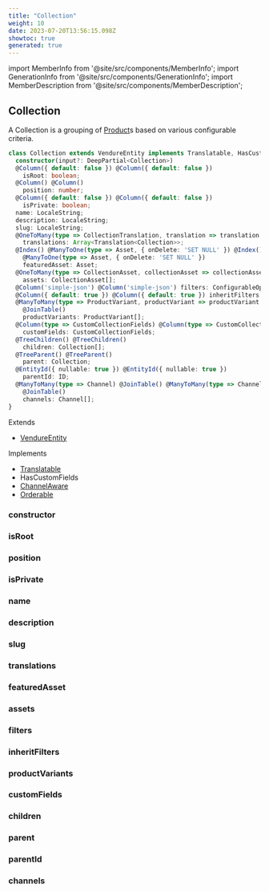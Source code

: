 ```yaml
---
title: "Collection"
weight: 10
date: 2023-07-20T13:56:15.098Z
showtoc: true
generated: true
---
```

<!-- This file was generated from the Vendure source. Do not modify. Instead, re-run the "docs:build" script -->
import MemberInfo from '@site/src/components/MemberInfo';
import GenerationInfo from '@site/src/components/GenerationInfo';
import MemberDescription from '@site/src/components/MemberDescription';


## Collection

<GenerationInfo sourceFile="packages/core/src/entity/collection/collection.entity.ts" sourceLine="35" packageName="@vendure/core" />

A Collection is a grouping of <a href='/typescript-api/entities/product#product'>Product</a>s based on various configurable criteria.

```ts title="Signature"
class Collection extends VendureEntity implements Translatable, HasCustomFields, ChannelAware, Orderable {
  constructor(input?: DeepPartial<Collection>)
  @Column({ default: false }) @Column({ default: false })
    isRoot: boolean;
  @Column() @Column()
    position: number;
  @Column({ default: false }) @Column({ default: false })
    isPrivate: boolean;
  name: LocaleString;
  description: LocaleString;
  slug: LocaleString;
  @OneToMany(type => CollectionTranslation, translation => translation.base, { eager: true }) @OneToMany(type => CollectionTranslation, translation => translation.base, { eager: true })
    translations: Array<Translation<Collection>>;
  @Index() @ManyToOne(type => Asset, { onDelete: 'SET NULL' }) @Index()
    @ManyToOne(type => Asset, { onDelete: 'SET NULL' })
    featuredAsset: Asset;
  @OneToMany(type => CollectionAsset, collectionAsset => collectionAsset.collection) @OneToMany(type => CollectionAsset, collectionAsset => collectionAsset.collection)
    assets: CollectionAsset[];
  @Column('simple-json') @Column('simple-json') filters: ConfigurableOperation[];
  @Column({ default: true }) @Column({ default: true }) inheritFilters: boolean;
  @ManyToMany(type => ProductVariant, productVariant => productVariant.collections) @JoinTable() @ManyToMany(type => ProductVariant, productVariant => productVariant.collections)
    @JoinTable()
    productVariants: ProductVariant[];
  @Column(type => CustomCollectionFields) @Column(type => CustomCollectionFields)
    customFields: CustomCollectionFields;
  @TreeChildren() @TreeChildren()
    children: Collection[];
  @TreeParent() @TreeParent()
    parent: Collection;
  @EntityId({ nullable: true }) @EntityId({ nullable: true })
    parentId: ID;
  @ManyToMany(type => Channel) @JoinTable() @ManyToMany(type => Channel)
    @JoinTable()
    channels: Channel[];
}
```
Extends

 * <a href='/typescript-api/entities/vendure-entity#vendureentity'>VendureEntity</a>


Implements

 * <a href='/typescript-api/entities/interfaces#translatable'>Translatable</a>
 * HasCustomFields
 * <a href='/typescript-api/entities/interfaces#channelaware'>ChannelAware</a>
 * <a href='/typescript-api/entities/interfaces#orderable'>Orderable</a>



### constructor

<MemberInfo kind="method" type="(input?: DeepPartial&#60;<a href='/typescript-api/entities/collection#collection'>Collection</a>&#62;) => Collection"   />


### isRoot

<MemberInfo kind="property" type="boolean"   />


### position

<MemberInfo kind="property" type="number"   />


### isPrivate

<MemberInfo kind="property" type="boolean"   />


### name

<MemberInfo kind="property" type="LocaleString"   />


### description

<MemberInfo kind="property" type="LocaleString"   />


### slug

<MemberInfo kind="property" type="LocaleString"   />


### translations

<MemberInfo kind="property" type="Array&#60;Translation&#60;<a href='/typescript-api/entities/collection#collection'>Collection</a>&#62;&#62;"   />


### featuredAsset

<MemberInfo kind="property" type="<a href='/typescript-api/entities/asset#asset'>Asset</a>"   />


### assets

<MemberInfo kind="property" type="CollectionAsset[]"   />


### filters

<MemberInfo kind="property" type="ConfigurableOperation[]"   />


### inheritFilters

<MemberInfo kind="property" type="boolean"  since="2.0.0"  />


### productVariants

<MemberInfo kind="property" type="<a href='/typescript-api/entities/product-variant#productvariant'>ProductVariant</a>[]"   />


### customFields

<MemberInfo kind="property" type="CustomCollectionFields"   />


### children

<MemberInfo kind="property" type="<a href='/typescript-api/entities/collection#collection'>Collection</a>[]"   />


### parent

<MemberInfo kind="property" type="<a href='/typescript-api/entities/collection#collection'>Collection</a>"   />


### parentId

<MemberInfo kind="property" type="<a href='/typescript-api/common/id#id'>ID</a>"   />


### channels

<MemberInfo kind="property" type="<a href='/typescript-api/entities/channel#channel'>Channel</a>[]"   />


